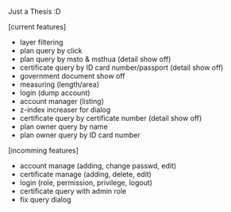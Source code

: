 Just a Thesis :D

[current features]
  - layer filtering
  - plan query by click
  - plan query by msto & msthua (detail show off)
  - certificate query by ID card number/passport (detail show off)
  - government document show off
  - measuring (length/area)
  - login (dump account)
  - account manager (listing)
  - z-index increaser for dialog
  - certificate query by certificate number (detail show off)
  - plan owner query by name
  - plan owner query by ID card number

[incomming features]
  - account manage (adding, change passwd, edit)
  - certificate manage (adding, delete, edit)
  - login (role, permission, privilege, logout)
  - certificate query with admin role
  - fix query dialog


